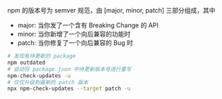 npm 的版本号为 semver 规范，由 [major, minor, patch] 三部分组成，其中

- major: 当你发了一个含有 Breaking Change 的 API
- minor: 当你新增了一个向后兼容的功能时
- patch: 当你修复了一个向后兼容的 Bug 时

```bash
# 发现有待更新的 package
npm outdated
# 自动将 package.json 中待更新版本号进行重写
npm-check-updates -u
# 仅仅升级到最新的 patch 版本
npx npm-check-updates --target patch -u
```
